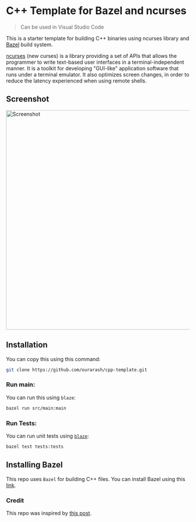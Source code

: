 # C++ Template for Bazel and ncurses

> Can be used in Visual Studio Code

This is a starter template for building C++ binaries using ncurses library and [Bazel](https://www.bazel.build/) build system.

[ncurses](http://tldp.org/HOWTO/NCURSES-Programming-HOWTO/index.html) (new curses) is a  library providing a set of APIs that allows the programmer to write text-based user interfaces in a terminal-independent manner. It is a toolkit for developing "GUI-like" application software that runs under a terminal emulator. It also optimizes screen changes, in order to reduce the latency experienced when using remote shells.

## Screenshot

<img alt="Screenshot" src="https://raw.githubusercontent.com/ourarash/ncurses_hello_world/master/screenshot.gif" width="600">

## Installation

You can copy this using this command:

```bash
git clone https://github.com/ourarash/cpp-template.git
```

### Run main:

You can run this using `blaze`:

```bash
bazel run src/main:main
```

### Run Tests:

You can run unit tests using [`blaze`](installing-bazel):

```bash
bazel test tests:tests
```

## Installing Bazel

This repo uses `Bazel` for building C++ files.
You can install Bazel using this [link](https://docs.bazel.build/versions/master/install.html).

### Credit

This repo was inspired by [this post](https://www.ratanparai.com/c++/writing-unit-tests-with-bazel/).
